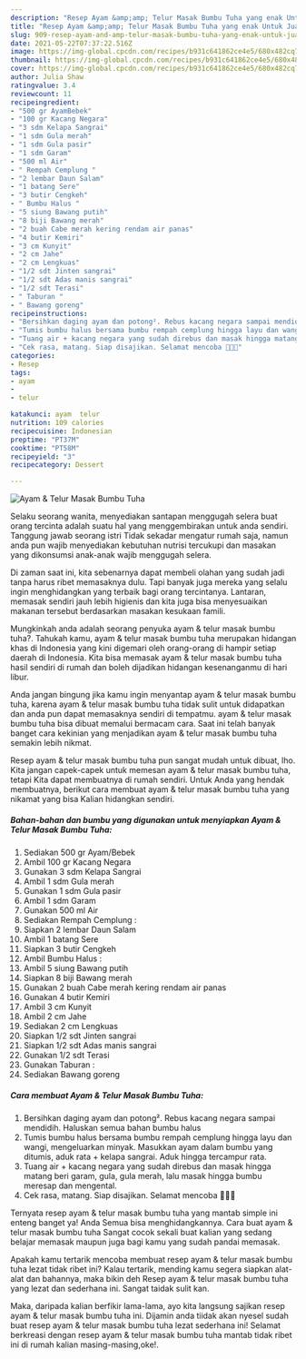 ```yaml
---
description: "Resep Ayam &amp;amp; Telur Masak Bumbu Tuha yang enak Untuk Jualan"
title: "Resep Ayam &amp;amp; Telur Masak Bumbu Tuha yang enak Untuk Jualan"
slug: 909-resep-ayam-and-amp-telur-masak-bumbu-tuha-yang-enak-untuk-jualan
date: 2021-05-22T07:37:22.516Z
image: https://img-global.cpcdn.com/recipes/b931c641862ce4e5/680x482cq70/ayam-telur-masak-bumbu-tuha-foto-resep-utama.jpg
thumbnail: https://img-global.cpcdn.com/recipes/b931c641862ce4e5/680x482cq70/ayam-telur-masak-bumbu-tuha-foto-resep-utama.jpg
cover: https://img-global.cpcdn.com/recipes/b931c641862ce4e5/680x482cq70/ayam-telur-masak-bumbu-tuha-foto-resep-utama.jpg
author: Julia Shaw
ratingvalue: 3.4
reviewcount: 11
recipeingredient:
- "500 gr AyamBebek"
- "100 gr Kacang Negara"
- "3 sdm Kelapa Sangrai"
- "1 sdm Gula merah"
- "1 sdm Gula pasir"
- "1 sdm Garam"
- "500 ml Air"
- " Rempah Cemplung "
- "2 lembar Daun Salam"
- "1 batang Sere"
- "3 butir Cengkeh"
- " Bumbu Halus "
- "5 siung Bawang putih"
- "8 biji Bawang merah"
- "2 buah Cabe merah kering rendam air panas"
- "4 butir Kemiri"
- "3 cm Kunyit"
- "2 cm Jahe"
- "2 cm Lengkuas"
- "1/2 sdt Jinten sangrai"
- "1/2 sdt Adas manis sangrai"
- "1/2 sdt Terasi"
- " Taburan "
- " Bawang goreng"
recipeinstructions:
- "Bersihkan daging ayam dan potong². Rebus kacang negara sampai mendidih. Haluskan semua bahan bumbu halus"
- "Tumis bumbu halus bersama bumbu rempah cemplung hingga layu dan wangi, mengeluarkan minyak. Masukkan ayam dalam bumbu yang ditumis, aduk rata + kelapa sangrai. Aduk hingga tercampur rata."
- "Tuang air + kacang negara yang sudah direbus dan masak hingga matang beri garam, gula, gula merah, lalu masak hingga bumbu meresap dan mengental."
- "Cek rasa, matang. Siap disajikan. Selamat mencoba 🥰🥰🥰"
categories:
- Resep
tags:
- ayam
- 
- telur

katakunci: ayam  telur 
nutrition: 109 calories
recipecuisine: Indonesian
preptime: "PT37M"
cooktime: "PT58M"
recipeyield: "3"
recipecategory: Dessert

---
```



![Ayam &amp; Telur Masak Bumbu Tuha](https://img-global.cpcdn.com/recipes/b931c641862ce4e5/680x482cq70/ayam-telur-masak-bumbu-tuha-foto-resep-utama.jpg)

Selaku seorang wanita, menyediakan santapan menggugah selera buat orang tercinta adalah suatu hal yang menggembirakan untuk anda sendiri. Tanggung jawab seorang istri Tidak sekadar mengatur rumah saja, namun anda pun wajib menyediakan kebutuhan nutrisi tercukupi dan masakan yang dikonsumsi anak-anak wajib menggugah selera.

Di zaman  saat ini, kita sebenarnya dapat membeli olahan yang sudah jadi tanpa harus ribet memasaknya dulu. Tapi banyak juga mereka yang selalu ingin menghidangkan yang terbaik bagi orang tercintanya. Lantaran, memasak sendiri jauh lebih higienis dan kita juga bisa menyesuaikan makanan tersebut berdasarkan masakan kesukaan famili. 



Mungkinkah anda adalah seorang penyuka ayam &amp; telur masak bumbu tuha?. Tahukah kamu, ayam &amp; telur masak bumbu tuha merupakan hidangan khas di Indonesia yang kini digemari oleh orang-orang di hampir setiap daerah di Indonesia. Kita bisa memasak ayam &amp; telur masak bumbu tuha hasil sendiri di rumah dan boleh dijadikan hidangan kesenanganmu di hari libur.

Anda jangan bingung jika kamu ingin menyantap ayam &amp; telur masak bumbu tuha, karena ayam &amp; telur masak bumbu tuha tidak sulit untuk didapatkan dan anda pun dapat memasaknya sendiri di tempatmu. ayam &amp; telur masak bumbu tuha bisa dibuat memalui bermacam cara. Saat ini telah banyak banget cara kekinian yang menjadikan ayam &amp; telur masak bumbu tuha semakin lebih nikmat.

Resep ayam &amp; telur masak bumbu tuha pun sangat mudah untuk dibuat, lho. Kita jangan capek-capek untuk memesan ayam &amp; telur masak bumbu tuha, tetapi Kita dapat membuatnya di rumah sendiri. Untuk Anda yang hendak membuatnya, berikut cara membuat ayam &amp; telur masak bumbu tuha yang nikamat yang bisa Kalian hidangkan sendiri.

<!--inarticleads1-->

##### Bahan-bahan dan bumbu yang digunakan untuk menyiapkan Ayam &amp; Telur Masak Bumbu Tuha:

1. Sediakan 500 gr Ayam/Bebek
1. Ambil 100 gr Kacang Negara
1. Gunakan 3 sdm Kelapa Sangrai
1. Ambil 1 sdm Gula merah
1. Gunakan 1 sdm Gula pasir
1. Ambil 1 sdm Garam
1. Gunakan 500 ml Air
1. Sediakan  Rempah Cemplung :
1. Siapkan 2 lembar Daun Salam
1. Ambil 1 batang Sere
1. Siapkan 3 butir Cengkeh
1. Ambil  Bumbu Halus :
1. Ambil 5 siung Bawang putih
1. Siapkan 8 biji Bawang merah
1. Gunakan 2 buah Cabe merah kering rendam air panas
1. Gunakan 4 butir Kemiri
1. Ambil 3 cm Kunyit
1. Ambil 2 cm Jahe
1. Sediakan 2 cm Lengkuas
1. Siapkan 1/2 sdt Jinten sangrai
1. Siapkan 1/2 sdt Adas manis sangrai
1. Gunakan 1/2 sdt Terasi
1. Gunakan  Taburan :
1. Sediakan  Bawang goreng




<!--inarticleads2-->

##### Cara membuat Ayam &amp; Telur Masak Bumbu Tuha:

1. Bersihkan daging ayam dan potong². Rebus kacang negara sampai mendidih. Haluskan semua bahan bumbu halus
1. Tumis bumbu halus bersama bumbu rempah cemplung hingga layu dan wangi, mengeluarkan minyak. Masukkan ayam dalam bumbu yang ditumis, aduk rata + kelapa sangrai. Aduk hingga tercampur rata.
1. Tuang air + kacang negara yang sudah direbus dan masak hingga matang beri garam, gula, gula merah, lalu masak hingga bumbu meresap dan mengental.
1. Cek rasa, matang. Siap disajikan. Selamat mencoba 🥰🥰🥰




Ternyata resep ayam &amp; telur masak bumbu tuha yang mantab simple ini enteng banget ya! Anda Semua bisa menghidangkannya. Cara buat ayam &amp; telur masak bumbu tuha Sangat cocok sekali buat kalian yang sedang belajar memasak maupun juga bagi kamu yang sudah pandai memasak.

Apakah kamu tertarik mencoba membuat resep ayam &amp; telur masak bumbu tuha lezat tidak ribet ini? Kalau tertarik, mending kamu segera siapkan alat-alat dan bahannya, maka bikin deh Resep ayam &amp; telur masak bumbu tuha yang lezat dan sederhana ini. Sangat taidak sulit kan. 

Maka, daripada kalian berfikir lama-lama, ayo kita langsung sajikan resep ayam &amp; telur masak bumbu tuha ini. Dijamin anda tiidak akan nyesel sudah buat resep ayam &amp; telur masak bumbu tuha lezat sederhana ini! Selamat berkreasi dengan resep ayam &amp; telur masak bumbu tuha mantab tidak ribet ini di rumah kalian masing-masing,oke!.

